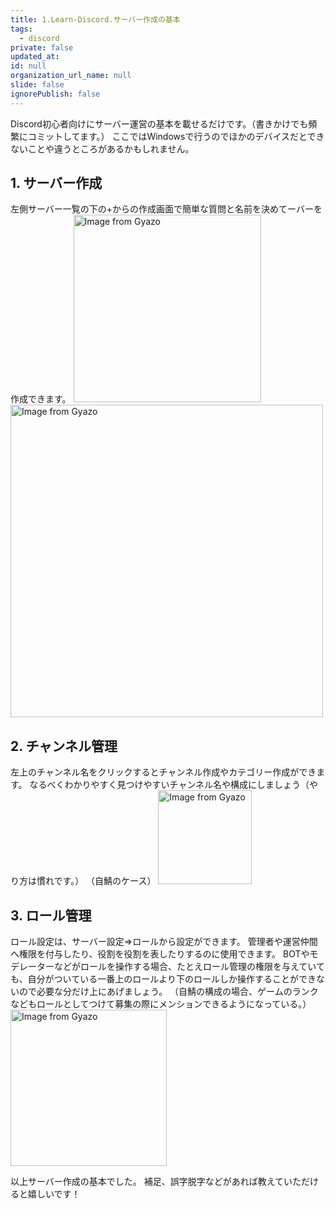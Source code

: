 ```yaml
---
title: 1.Learn-Discord.サーバー作成の基本
tags:
  - discord
private: false
updated_at: 
id: null
organization_url_name: null
slide: false
ignorePublish: false
---
```


Discord初心者向けにサーバー運営の基本を載せるだけです。（書きかけでも頻繁にコミットしてます。）
ここではWindowsで行うのでほかのデバイスだとできないことや違うところがあるかもしれません。
## 1. サーバー作成
左側サーバー一覧の下の+からの作成画面で簡単な質問と名前を決めてーバーを作成できます。
<a href="https://gyazo.com/caf92d826937a883d3734b386547c246"><img src="https://i.gyazo.com/caf92d826937a883d3734b386547c246.png" alt="Image from Gyazo" width="300"/></a>
<a href="https://gyazo.com/7c3eec1532c6929c64cb6a14f7277358"><img src="https://i.gyazo.com/7c3eec1532c6929c64cb6a14f7277358.png" alt="Image from Gyazo" width="500"/></a>

## 2. チャンネル管理
左上のチャンネル名をクリックするとチャンネル作成やカテゴリー作成ができます。
なるべくわかりやすく見つけやすいチャンネル名や構成にしましょう（やり方は慣れです。）
（自鯖のケース）
<a href="https://gyazo.com/743225b3858fdd2eecf6317dabfc3514"><img src="https://i.gyazo.com/743225b3858fdd2eecf6317dabfc3514.png" alt="Image from Gyazo" width="150"/></a>

## 3. ロール管理
ロール設定は、サーバー設定⇒ロールから設定ができます。
管理者や運営仲間へ権限を付与したり、役割を役割を表したりするのに使用できます。
BOTやモデレーターなどがロールを操作する場合、たとえロール管理の権限を与えていても、自分がついている一番上のロールより下のロールしか操作することができないので必要な分だけ上にあげましょう。
（自鯖の構成の場合、ゲームのランクなどもロールとしてつけて募集の際にメンションできるようになっている。）
<a href="https://gyazo.com/7692c60d2daa38b4c03d58e3dbf4e36c"><img src="https://i.gyazo.com/7692c60d2daa38b4c03d58e3dbf4e36c.png" alt="Image from Gyazo" width="250"/></a>

以上サーバー作成の基本でした。
補足、誤字脱字などがあれば教えていただけると嬉しいです！
